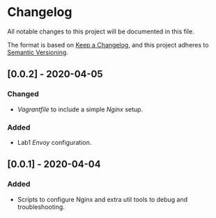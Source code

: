 # Changelog
All notable changes to this project will be documented in this file.

The format is based on [Keep a Changelog](https://keepachangelog.com/en/1.0.0/),
and this project adheres to [Semantic Versioning](https://semver.org/spec/v2.0.0.html).


## [0.0.2] - 2020-04-05
### Changed
- _Vagrantfile_ to include a simple _Nginx_ setup.

### Added
- Lab1 _Envoy_ configuration.

## [0.0.1] - 2020-04-04
### Added
- Scripts to configure Nginx and extra util tools to debug and troubleshooting.
